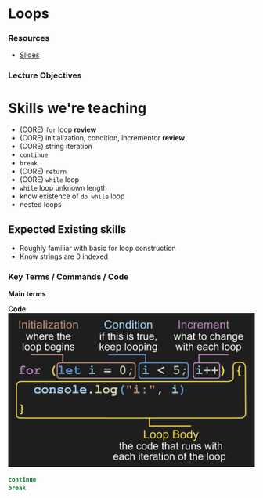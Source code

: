 # Loops

### Resources
* [Slides](https://docs.google.com/presentation/d/1enxsqCt0OykPNWNBW1zsGY6MMruJVogAAuwhB75ZsuQ/edit?usp=sharing)

### Lecture Objectives

# Skills we're teaching
- (CORE) `for` loop **review**
- (CORE) initialization, condition, incrementor	**review**
- (CORE) string iteration
- `continue`
- `break`
- (CORE) `return`
- (CORE) `while` loop
- `while` loop unknown length
- know existence of `do while` loop
- nested loops

## Expected Existing skills
- Roughly familiar with basic for loop construction
- Know strings are 0 indexed

### Key Terms / Commands / Code

**Main terms**



**Code**
![loop structure](./loop-structure.png)

```js
continue
break
```